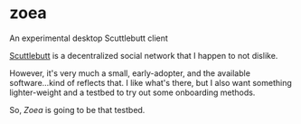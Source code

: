 # zoea
An experimental desktop Scuttlebutt client

[Scuttlebutt](https://www.scuttlebutt.nz/) is a decentralized social network that I happen to not dislike.

However, it's very much a small, early-adopter, and the available software...kind of reflects that.  I like what's there, but I also want something lighter-weight and a testbed to try out some onboarding methods.

So, _Zoea_ is going to be that testbed.
